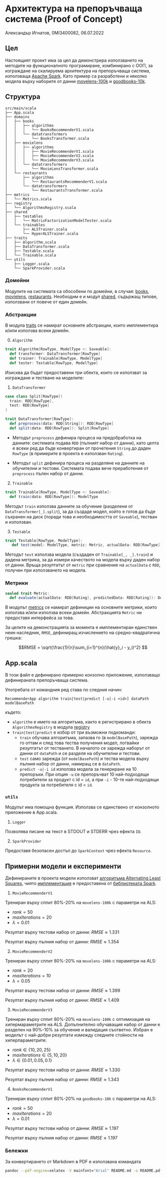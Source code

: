 # Архитектура на препоръчваща система (Proof of Concept)
Александър Игнатов, 0MI3400082, 06.07.2022

## Цел
Настоящият проект има за цел да демонстрира използването на методите на функционалното програмиране, комбинирано с ООП, за изграждане на скалируема архитектура на препоръчваща система, използваща [Apache Spark](https://spark.apache.org/docs/latest/). Като пример са разработени и няколко модела върху наборите от данни [movelens-100k](https://grouplens.org/datasets/movielens/) и [goodbooks-10k](https://www.kaggle.com/datasets/zygmunt/goodbooks-10k?select=ratings.csv).

## Структура

```
src/main/scala
├── App.scala
├── domains
│   ├── books
│   │   ├── algorithms
│   │   │   └── BooksRecommenderV1.scala
│   │   └── datatransformers
│   │       └── BooksTransformer.scala
│   ├── movielens
│   │   ├── algorithms
│   │   │   ├── MovieRecommenderV1.scala
│   │   │   ├── MovieRecommenderV2.scala
│   │   │   └── MovieRecommenderV3.scala
│   │   └── datatransformers
│   │       └── MovieLensTransformer.scala
│   └── restaurants
│       ├── algorithms
│       │   └── RestaurantsRecommenderV1.scala
│       └── datatransformers
│           └── RestaurantsTransformer.scala
├── metrics
│   └── Metrics.scala
├── registry
│   └── AlgorithmsRegistry.scala
├── shared
│   ├── testables
│   │   └── MatrixFactorizationModelTester.scala
│   └── trainables
│       ├── ALSTrainer.scala
│       └── HyperALSTrainer.scala
├── traits
│   ├── Algorithm.scala
│   ├── DataTransformer.scala
│   ├── Testable.scala
│   └── Trainable.scala
└── utils
    ├── Logger.scala
    └── SparkProvider.scala
```

### Домейни

Модулите на системата са обособени по домейни, в случая: [books](src/main/scala/domains/books), [movielens](src/main/scala/domains/movielens), [restaurants](src/main/scala/domains/restaurants). Необходим е и модул [shared](src/main/scala/shared), съдържащ типове, използвани от повече от един домейн.

### Абстракции

В модула [traits](src/main/scala/traits) се намират основните абстракции, които имплементира и/или използва всеки домейн.

0. `Algorithm`

```scala
trait Algorithm[RowType, ModelType <: Saveable]:
  def transformer: DataTransformer[RowType]
  def trainer: Trainable[RowType, ModelType]
  def tester: Testable[RowType, ModelType]
```

Изисква да бъдат предоставени три обекта, които се използват за изграждане и тестване на моделите:

1. `DataTransformer`

```scala
case class Split[RowType](
  train: RDD[RowType],
  test: RDD[RowType]
)

trait DataTransformer[RowType]:
  def preprocess(data: RDD[String]): RDD[RowType]
  def split(data: RDD[RowType]): Split[RowType]
```

*  Методът `preprocess` дефинира процеса на предобработка на данните: системата подава `RDD` (пълният набор от данни), като целта е всеки ред да бъде конвертиран от прочетения `String` до даден `RowType` (в примерите в проекта е използван `Rating`).

* Методът `split` дефинира процеса на разделяне на данните на обучителни и тестови. Системата подава вече преработения от `preprocess` пълен набор от данни.

2. `Trainable`

```scala
trait Trainable[RowType, ModelType <: Saveable]:
  def train(data: RDD[RowType]): ModelType
```

Методът `train` използва данните за обучение (разделени от `DataTransformer[_].split`), за да създаде модел, който е готов да бъде съхранен на диск (поради това и необходимостта от `Saveable`), тестван и използван.

3. `Testable`

```scala
trait Testable[RowType, ModelType]:
   def test(model: ModelType, metric: Metric, actualData: RDD[RowType]): Double
```

Методът `test` използва модела (създаден от `Trainable[_, _].train`) и дадена метрика, за да измери качеството на модела върху даден набор от данни. Връща резултатът от `metric` при сравнение на `actualData` с `RDD`, получен при използването на модела.

### Метрики

```scala
sealed trait Metric:
  def evaluate(actualData: RDD[Rating], predictedData: RDD[Rating]): Double
```

В модулът [metrics](src/main/scala/metrics) се намират дефиниции на основните метрики, които използва и/или използва всеки домейн. Абстракцията `Metric` ни предоставя интерфейса за това.

За целите на демонстрацията за момента е имплементиран единствен неин наследник, `RMSE`, дефиниращ изчислението на средно-квадратична грешка:

$$RMSE = \sqrt{\frac{1}{n}\sum_{i=1}^{n}(\hat{y}_i - y_i)^2} $$

## App.scala

В този файл е дефинирано примерно конзолно приложение, използващо дефинираната препоръчваща система.

Употребата от командния ред става по следния начин:

```
RecommenderApp algorithm train|test|predict [-u|-i <id>] dataPath modelBasePath
```
където:

* `algorithm` е името на алгоритъма, както е регистрирано в обекта `AlgorithmsRegistry` в модула  [registry](src/main/scala/registry)
* `train|test|predict` е избор от три възможни подкоманди:
  * `train` обучава алгоритъма, запазва го (в `modelBasePath`), зарежда го оттам и след това тества получения модел, логвайки резултатът от тестването. В началото се зарежда наборът от данни от `dataPath` и се разделя на обучителни и тестови.
  * `test` само зарежда (от `modelBasePath`) и тества модела върху пълния набор от данни, намиращ се в `dataPath`.
  * `predict -u|-i id` използва модела за генериране на 10 препоръки. При опция `-u` се препоръчват 10 най-подходящи потребители за продукт с id = `id`, а при `-i` - 10-те най-подходящи продукта за потребителя с id = `id`.


### `utils`

Модулът има помощна функция. Използва се единствено от конзолното приложение в App.scala.

1. `Logger`

Позволява писане на текст в STDOUT и STDERR чрез ефекта `IO`.

2. `SparkProvider`

Предоставя безопасен достъп до `SparkContext` чрез ефекта `Resource`.

## Примерни модели и експерименти

Дефинираните в проекта модели използват [алгоритъма Alternating Least Squares](https://dl.acm.org/doi/10.1109/MC.2009.263), чиято [имплементация](https://spark.apache.org/docs/latest/api/scala/org/apache/spark/mllib/recommendation/ALS.html) е предоставена от [библиотеката Spark](https://spark.apache.org/docs/latest/mllib-collaborative-filtering.html#collaborative-filtering).

1. `MovieRecommenderV1`

Трениран върху сплит 80%-20% на `movelens-100k` с параметри на ALS:

  * $rank = 50$
  * $maxIterations = 20$
  * $\lambda = 0.01$

Резултат върху тестови набор от данни: $RMSE \approx 1.331$

Резултат върху пълния набор от данни: $RMSE \approx 1.354$

2. `MovieRecommenderV2`

Трениран върху сплит 80%-20% на `movelens-100k` с параметри на ALS:

  * $rank = 20$
  * $maxIterations = 10$
  * $\lambda = 0.05$

Резултат върху тестови набор от данни: $RMSE \approx 1.399$

Резултат върху пълния набор от данни: $RMSE \approx 1.409$

3. `MovieRecommenderV3`

Трениран върху сплит 80%-20% на `movelens-100k` с оптимизация на хипермараметрите на ALS. Допълнително обучаващия набор от данни е разделен на 90%-10% за обучение и валидация съответно. Избран е моделът с най-добри резултати измежду следните стойности на хиперпараметрите:

  * $rank \in \{ 10, 20, 25\}$
  * $maxIterations \in \{ 5, 10, 20 \}$
  * $\lambda \in \{ 0.01, 0.05, 0.1 \}$

Резултат върху тестови набор от данни: $RMSE \approx 1.330$

Резултат върху пълния набор от данни: $RMSE \approx 1.343$

4. `BooksRecommenderV1`

Трениран върху сплит 80%-20% на `goodbooks-10k` с параметри на ALS:

  * $rank = 50$
  * $maxIterations = 20$
  * $\lambda = 0.01$

Резултат върху тестови набор от данни: $RMSE \approx 1.197$

Резултат върху пълния набор от данни: $RMSE \approx 1.197$

### Бележки

За конвертирането от Markdown в PDF е използвана командата

```bash
pandoc --pdf-engine=xelatex -V mainfont="Arial" README.md -o README.pdf
```
